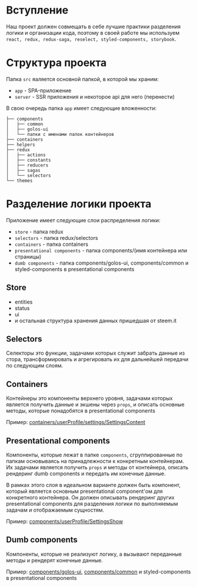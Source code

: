 # Вступление

Наш проект должен совмещать в себе лучшие практики разделения логики и организации кода, поэтому в своей работе мы используем ```react, redux, redux-saga, reselect, styled-components, storybook```.

# Структура проекта

Папка ```src``` яаляется основной папкой, в которой мы храним:
* ```app``` - SPA-приложение
* ```server``` - SSR приложения и некоторое api для него (перенести)

В свою очередь папка ```app``` имеет следующие вложенности:
```
├── components
│   ├── common
│   ├── golos-ui
│   └── папки с именами папок контейнеров
├── containers
├── helpers
├── redux 
│   ├── actions
│   ├── constants
│   ├── reducers
│   ├── sagas
│   └── selectors
└── themes
```

# Разделение логики проекта

Приложение имеет следующие слои распределения логики:
* ```store``` - папка redux
* ```selectors``` - папка redux/selectors
* ```containers``` - папка containers
* ```presentational components``` - папка components/(имя контейнера или страницы)
* ```dumb components``` - папка components/golos-ui, components/common и styled-components в presentational components 

## Store
* entities
* status
* ui
* и остальная структура хранения данных пришедшая от steem.it

## Selectors

Селекторы это функции, задачами которых служит забрать данные из стора, трансформировать и агрегировать их для дальнейшей передачи по следующим слоям.

## Containers

Контейнеры это компоненты верхнего уровня, задачами которых является получить данные и экшены через ```props```, и описать основные методы, которые понадобятся в presentational components

Пример: [containers/userProfile/settings/SettingsContent](app/containers/userProfile/settings/SettingsContent.jsx)

## Presentational components

Компоненты, которые лежат в папке ```components```, сгруппированные по папкам основываясь на принадлежности к конкретным контейнерам. Их задачами является получить ```props``` и методы от контейнера, описать рендеринг dumb components и передать им конечные данные.

В рамках этого слоя в идеальном варианте должен быть компонент, который является основным presentational component'ом для конкретного контейнера. Он должен описывать рендеринг других presentational components для разделения логики по выполняемым задачам и отображаемым сущностям.

Пример: [components/userProfile/SettingsShow](app/components/userProfile/SettingsShow.jsx)

## Dumb components

Компоненты, которые не реализуют логику, а вызывают переданные методы и рендерят конечные данные.

Пример: [components/golos-ui](app/components/golos-ui/), [components/common](app/components/common/) и styled-components в presentational components
